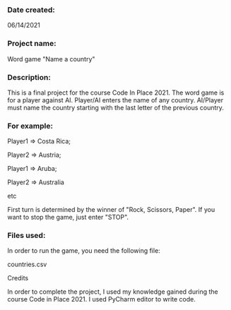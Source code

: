 ### Date created: 
06/14/2021

### Project name: 
Word game "Name a country"

### Description:
This is a final project for the course Code In Place 2021. The word game is for a player against AI. Player/AI enters the name of any country. AI/Player must name the country starting with the last letter of the previous country.

### For example: 
Player1 => Costa Rica;

Player2 => Austria;

Player1 => Aruba;

Player2 => Australia 

etc

First turn is determined by the winner of "Rock, Scissors, Paper". If you want to stop the game, just enter "STOP".

### Files used:
In order to run the game, you need the following file:

countries.csv

Credits

In order to complete the project, I used my knowledge gained during the course Code in Place 2021. I used PyCharm editor to write code.



